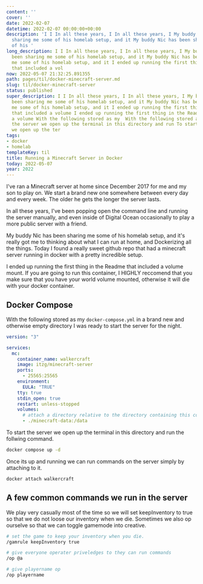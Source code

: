 ```yaml
---
content: ''
cover: ''
date: 2022-02-07
datetime: 2022-02-07 00:00:00+00:00
description: 'I I In all these years, I In all these years, I My buddy Nic has been
  sharing me some of his homelab setup, and it My buddy Nic has been sharing me some
  of his '
long_description: I I In all these years, I In all these years, I My buddy Nic has
  been sharing me some of his homelab setup, and it My buddy Nic has been sharing
  me some of his homelab setup, and it I ended up running the first thing in the Readme
  that included a vol
now: 2022-05-07 21:32:25.891355
path: pages/til/docker-minecraft-server.md
slug: til/docker-minecraft-server
status: published
super_description: I I In all these years, I In all these years, I My buddy Nic has
  been sharing me some of his homelab setup, and it My buddy Nic has been sharing
  me some of his homelab setup, and it I ended up running the first thing in the Readme
  that included a volume I ended up running the first thing in the Readme that included
  a volume With the following stored as my  With the following stored as my  To start
  the server we open up the terminal in this directory and run To start the server
  we open up the ter
tags:
- docker
- homelab
templateKey: til
title: Running a Minecraft Server in Docker
today: 2022-05-07
year: 2022
---
```


I've ran a Minecraft server at home since December 2017 for me and my
son to play on.  We start a brand new one somewhere between every day
and every week.  The older he gets the longer the server lasts.

In all these years, I've been popping open the command line and running
the server manually, and even inside of Digital Ocean occasionally to
play a more public server with a friend.

My buddy Nic has been sharing me some of his homelab setup, and it's
really got me to thinking about what I can run at home, and Dockerizing
all the things.  Today I found a really sweet github repo that had a
minecraft server running in docker with a pretty incredible setup.

I ended up running the first thing in the Readme that included a volume
mount.  If you are going to run this container, I HIGHLY reccomend that
you make sure that you have your world volume mounted, otherwise it will
die with your docker container.


## Docker Compose

With the following stored as my `docker-compose.yml` in a brand new and
otherwise empty directory I was ready to start the server for the night.

``` yaml
version: "3"

services:
  mc:
    container_name: walkercraft
    image: itzg/minecraft-server
    ports:
      - 25565:25565
    environment:
      EULA: "TRUE"
    tty: true
    stdin_open: true
    restart: unless-stopped
    volumes:
      # attach a directory relative to the directory containing this compose file
      - ./minecraft-data:/data
```

To start the server we open up the terminal in this directory and run
the follwing command.

``` bash
docker compose up -d
```

Once its up and running we can run commands on the server simply by
attaching to it.

``` bash
docker attach walkercraft
```

## A few common commands we run in the server

We play very casually most of the time so we will set keepInventory to
true so that we do not loose our inventory when we die.  Sometimes we
also op ourselve so that we can toggle gamemode into creative.

```bash
# set the game to keep your inventory when you die.
/gamrule keepInventory true

# give everyone operater priveledges to they can run commands
/op @a

# give playername op
/op playername
```